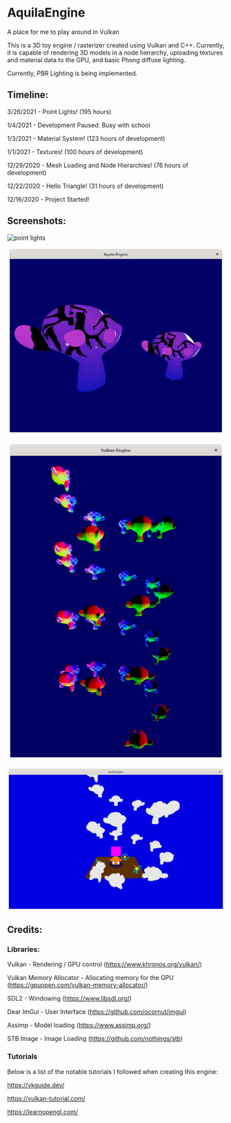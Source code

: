 # AquilaEngine
A place for me to play around in Vulkan

This is a 3D toy engine / rasterizer created using Vulkan and C++. Currently, it is capable of rendering 3D models in a node hierarchy, uploading textures and material data to the GPU, and basic Phong diffuse lighting.

Currently, PBR Lighting is being implemented.

## Timeline:

3/26/2021 - Point Lights! (195 hours)

1/4/2021 - Development Paused: Busy with school

1/3/2021 - Material System! (123 hours of development)

1/1/2021 - Textures! (100 hours of development)

12/29/2020 - Mesh Loading and Node Hierarchies! (76 hours of development)

12/22/2020 - Hello Triangle! (31 hours of development)

12/16/2020 - Project Started!

## Screenshots:

![point lights](https://github.com/Luminic/AquilaEngine/blob/master/screenshots/textures_2021-03-26.png)

![textures](https://github.com/Luminic/AquilaEngine/blob/master/screenshots/textures_2021-01-01_2.png)

![monkey helix](https://github.com/Luminic/AquilaEngine/blob/master/screenshots/model_loading_2020-12-29_2.png)

![materials](https://github.com/Luminic/AquilaEngine/blob/master/screenshots/materials_2021-01-02.png)


## Credits:
### Libraries:
Vulkan - Rendering / GPU control (https://www.khronos.org/vulkan/)

Vulkan Memory Allocator - Allocating memory for the GPU (https://gpuopen.com/vulkan-memory-allocator/)

SDL2 - Windowing (https://www.libsdl.org/)

Dear ImGui - User Interface (https://github.com/ocornut/imgui)

Assimp - Model loading (https://www.assimp.org/)

STB Image - Image Loading (https://github.com/nothings/stb)

### Tutorials
Below is a list of the notable tutorials I followed when creating this engine:

https://vkguide.dev/

https://vulkan-tutorial.com/

https://learnopengl.com/

